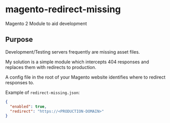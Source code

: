 # magento-redirect-missing
Magento 2 Module to aid development

## Purpose
Development/Testing servers frequently are missing asset files.

My solution is a simple module which intercepts 404 responses
and replaces them with redirects to production.

A config file in the root of your Magento website identifies where
to redirect responses to.

Example of `redirect-missing.json`:
```json
{
  "enabled": true,
  "redirect": "https://<PRODUCTION-DOMAIN>"
}
```
